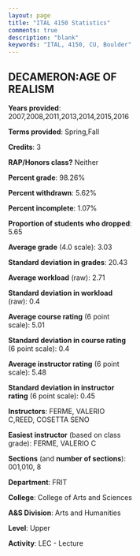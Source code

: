 ```yaml
---
layout: page
title: "ITAL 4150 Statistics"
comments: true
description: "blank"
keywords: "ITAL, 4150, CU, Boulder"
--- 
```

<head>
<script src="https://ajax.googleapis.com/ajax/libs/jquery/2.1.3/jquery.min.js"></script>
<script src="https://dl.dropboxusercontent.com/s/pc42nxpaw1ea4o9/highcharts.js?dl=0"></script>
<!-- <script src="../assets/js/highcharts.js"></script> -->
<style type="text/css">@font-face {
	font-family: "Bebas Neue";
	src: url(https://www.filehosting.org/file/details/544349/BebasNeue%20Regular.otf) format("opentype");
	}
	h1.Bebas { 
		font-family: "Bebas Neue", Verdana, Tahoma;
	}
</style>
</head>
<body>
	<div id="container" style="float: right; width: 45%; height: 88%; margin-left: 2.5%; margin-right: 2.5%;"></div>
	<script language="JavaScript">
		$(document).ready(function() {
		var chart = {type: 'column'};
		var title = {text: 'Grade Distribution'};
		var xAxis = {categories: ['A','B','C','D','F'],crosshair: true};
		var yAxis = {min: 0,title: {text: 'Percentage'}};
		var tooltip = {headerFormat: '<center><b><span style="font-size:20px">{point.key}</span></b></center>',
		               pointFormat: '<td style="padding:0"><b>{point.y:.1f}%</b></td>',
		               footerFormat: '</table>',shared: true,useHTML: true};
		var plotOptions = {column: {pointPadding: 0.0,borderWidth: 0}};  
		var credits = {enabled: false};var series= [{name: 'Percent',data: [35.07,43.48,13.62,4.64,2.61,]}];
		var json = {};
		json.chart = chart;
		json.title = title;
		json.tooltip = tooltip;
		json.xAxis = xAxis;
		json.yAxis = yAxis;  
		json.series = series;
		json.plotOptions = plotOptions;  
		json.credits = credits;
		$('#container').highcharts(json);
	});
	</script>
</body>
			   
## DECAMERON:AGE OF REALISM

**Years provided**: 2007,2008,2011,2013,2014,2015,2016

**Terms provided**: Spring,Fall

**Credits**: 3

**RAP/Honors class?** Neither

**Percent grade**: 98.26%

**Percent withdrawn**: 5.62%

**Percent incomplete**: 1.07%

**Proportion of students who dropped**: 5.65

**Average grade** (4.0 scale): 3.03

**Standard deviation in grades**: 20.43

**Average workload** (raw): 2.71

**Standard deviation in workload** (raw): 0.4

**Average course rating** (6 point scale): 5.01

**Standard deviation in course rating** (6 point scale): 0.4

**Average instructor rating** (6 point scale): 5.48

**Standard deviation in instructor rating** (6 point scale): 0.45

**Instructors**: FERME, VALERIO C,REED, COSETTA SENO

**Easiest instructor** (based on class grade): FERME, VALERIO C

**Sections** (and **number of sections**): 001,010, 8

**Department**: FRIT

**College**: College of Arts and Sciences

**A&S Division**: Arts and Humanities

**Level**: Upper

**Activity**: LEC - Lecture